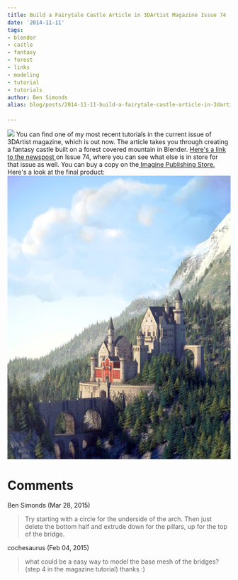```yaml
---
title: Build a Fairytale Castle Article in 3DArtist Magazine Issue 74
date: '2014-11-11'
tags:
- blender
- castle
- fantasy
- forest
- links
- modeling
- tutorial
- tutorials
author: Ben Simonds
alias: blog/posts/2014-11-11-build-a-fairytale-castle-article-in-3dartist-magazine-issue-74

---
```


![](http://www.3dartistonline.com/news/wp-content/uploads/2014/11/060-061_3DA_74.jpg) You can find one of my most recent tutorials in the current issue of 3DArtist magazine, which is out now. The article takes you through creating a fantasy castle built on a forest covered mountain in Blender. [Here's a link to the newspost ](http://www.3dartistonline.com/news/2014/11/buy-3d-artist-issue-74-today/)on Issue 74, where you can see what else is in store for that issue as well. You can buy a copy on the[ Imagine Publishing Store.](https://www.imagineshop.co.uk/magazines/3dartist/3d-artist-issue-74.html) Here's a look at the final product: [![Castle_Tut](/images/old/castle_tut1.jpg?w=660)](/images/old/castle_tut1.jpg)





# Comments


Ben Simonds (Mar 28, 2015)
> Try starting with a circle for the underside of the arch. Then just delete the bottom half and extrude down for the pillars, up for the top of the bridge.

cochesaurus (Feb 04, 2015)
> what could be a easy way to model the base mesh of the bridges? (step 4 in the magazine tutorial) thanks :)
